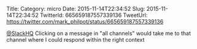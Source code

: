 Title: 
Category: micro
Date: 2015-11-14T22:34:52
Slug: 2015-11-14T22:34:52
TwitterId: 665659187557339136
TweetUrl: https://twitter.com/mark_philpot/status/665659187557339136

[@SlackHQ](https://twitter.com/SlackHQ) Clicking on a message in "all channels" would take me to that channel where I could respond within the right context